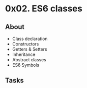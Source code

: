 # 0x02. ES6 classes

## About
- Class declaration
- Constructors
- Getters & Setters
- Inheritance
- Abstract classes
- ES6 Symbols
## Tasks
